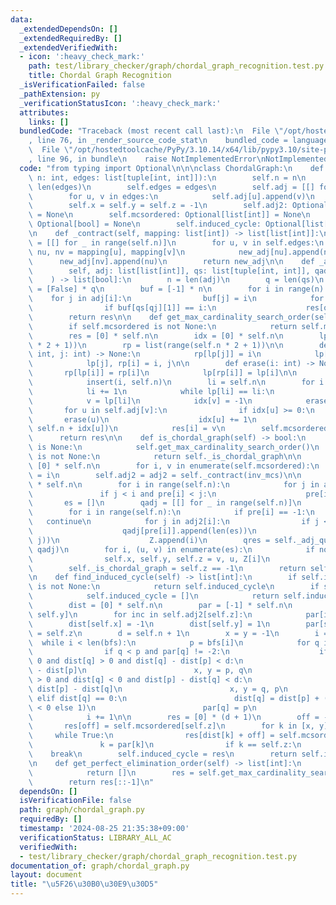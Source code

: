 ```yaml
---
data:
  _extendedDependsOn: []
  _extendedRequiredBy: []
  _extendedVerifiedWith:
  - icon: ':heavy_check_mark:'
    path: test/library_checker/graph/chordal_graph_recognition.test.py
    title: Chordal Graph Recognition
  _isVerificationFailed: false
  _pathExtension: py
  _verificationStatusIcon: ':heavy_check_mark:'
  attributes:
    links: []
  bundledCode: "Traceback (most recent call last):\n  File \"/opt/hostedtoolcache/PyPy/3.10.14/x64/lib/pypy3.10/site-packages/onlinejudge_verify/documentation/build.py\"\
    , line 76, in _render_source_code_stat\n    bundled_code = language.bundle(\n\
    \  File \"/opt/hostedtoolcache/PyPy/3.10.14/x64/lib/pypy3.10/site-packages/onlinejudge_verify/languages/python.py\"\
    , line 96, in bundle\n    raise NotImplementedError\nNotImplementedError\n"
  code: "from typing import Optional\n\n\nclass ChordalGraph:\n    def __init__(self,\
    \ n: int, edges: list[tuple[int, int]]):\n        self.n = n\n        self.m =\
    \ len(edges)\n        self.edges = edges\n        self.adj = [[] for _ in range(n)]\n\
    \        for u, v in edges:\n            self.adj[u].append(v)\n            self.adj[v].append(u)\n\
    \        self.x = self.y = self.z = -1\n        self.adj2: Optional[list[list[int]]]\
    \ = None\n        self.mcsordered: Optional[list[int]] = None\n        self._is_chordal_graph:\
    \ Optional[bool] = None\n        self.induced_cycle: Optional[list[int]] = None\n\
    \n    def _contract(self, mapping: list[int]) -> list[list[int]]:\n        new_adj\
    \ = [[] for _ in range(self.n)]\n        for u, v in self.edges:\n           \
    \ nu, nv = mapping[u], mapping[v]\n            new_adj[nu].append(nv)\n      \
    \      new_adj[nv].append(nu)\n        return new_adj\n\n    def _adj_query(\n\
    \        self, adj: list[list[int]], qs: list[tuple[int, int]], qadj: list[list[int]]\n\
    \    ) -> list[bool]:\n        n = len(adj)\n        q = len(qs)\n        res\
    \ = [False] * q\n        buf = [-1] * n\n        for i in range(n):\n        \
    \    for j in adj[i]:\n                buf[j] = i\n            for qj in qadj[i]:\n\
    \                if buf[qs[qj][1]] == i:\n                    res[qj] = True\n\
    \        return res\n\n    def get_max_cardinality_search_order(self) -> list[int]:\n\
    \        if self.mcsordered is not None:\n            return self.mcsordered\n\
    \        res = [0] * self.n\n        idx = [0] * self.n\n        lp = list(range(self.n\
    \ * 2 + 1))\n        rp = list(range(self.n * 2 + 1))\n\n        def insert(i:\
    \ int, j: int) -> None:\n            rp[lp[j]] = i\n            lp[i] = lp[j]\n\
    \            lp[j], rp[i] = i, j\n\n        def erase(i: int) -> None:\n     \
    \       rp[lp[i]] = rp[i]\n            lp[rp[i]] = lp[i]\n\n        for i in range(self.n):\n\
    \            insert(i, self.n)\n        li = self.n\n        for i in range(self.n):\n\
    \            li += 1\n            while lp[li] == li:\n                li -= 1\n\
    \            v = lp[li]\n            idx[v] = -1\n            erase(v)\n     \
    \       for u in self.adj[v]:\n                if idx[u] >= 0:\n             \
    \       erase(u)\n                    idx[u] += 1\n                    insert(u,\
    \ self.n + idx[u])\n            res[i] = v\n        self.mcsordered = res\n  \
    \      return res\n\n    def is_chordal_graph(self) -> bool:\n        if self.mcsordered\
    \ is None:\n            self.get_max_cardinality_search_order()\n        if self._is_chordal_graph\
    \ is not None:\n            return self._is_chordal_graph\n\n        inv_mcs =\
    \ [0] * self.n\n        for i, v in enumerate(self.mcsordered):\n            inv_mcs[v]\
    \ = i\n        self.adj2 = adj2 = self._contract(inv_mcs)\n\n        pre = [-1]\
    \ * self.n\n        for i in range(self.n):\n            for j in adj2[i]:\n \
    \               if j < i and pre[i] < j:\n                    pre[i] = j\n\n \
    \       es = []\n        qadj = [[] for _ in range(self.n)]\n        Z = []\n\
    \        for i in range(self.n):\n            if pre[i] == -1:\n             \
    \   continue\n            for j in adj2[i]:\n                if j < pre[i]:\n\
    \                    qadj[pre[i]].append(len(es))\n                    es.append((pre[i],\
    \ j))\n                    Z.append(i)\n        qres = self._adj_query(adj2, es,\
    \ qadj)\n        for i, (u, v) in enumerate(es):\n            if not qres[i]:\n\
    \                self.x, self.y, self.z = v, u, Z[i]\n                break\n\n\
    \        self._is_chordal_graph = self.z == -1\n        return self._is_chordal_graph\n\
    \n    def find_induced_cycle(self) -> list[int]:\n        if self.induced_cycle\
    \ is not None:\n            return self.induced_cycle\n        if self.is_chordal_graph():\n\
    \            self.induced_cycle = []\n            return self.induced_cycle\n\
    \        dist = [0] * self.n\n        par = [-1] * self.n\n        bfs = [self.x,\
    \ self.y]\n        for inc in self.adj2[self.z]:\n            par[inc] = -2\n\
    \        dist[self.x] = -1\n        dist[self.y] = 1\n        par[self.x] = par[self.y]\
    \ = self.z\n        d = self.n + 1\n        x = y = -1\n        i = 0\n      \
    \  while i < len(bfs):\n            p = bfs[i]\n            for q in self.adj2[p]:\n\
    \                if q < p and par[q] != -2:\n                    if dist[p] <\
    \ 0 and dist[q] > 0 and dist[q] - dist[p] < d:\n                        d = dist[q]\
    \ - dist[p]\n                        x, y = p, q\n                    elif dist[p]\
    \ > 0 and dist[q] < 0 and dist[p] - dist[q] < d:\n                        d =\
    \ dist[p] - dist[q]\n                        x, y = q, p\n                   \
    \ elif dist[q] == 0:\n                        dist[q] = dist[p] + (-1 if dist[p]\
    \ < 0 else 1)\n                        par[q] = p\n                        bfs.append(q)\n\
    \            i += 1\n\n        res = [0] * (d + 1)\n        off = -dist[x]\n \
    \       res[off] = self.mcsordered[self.z]\n        for k in [x, y]:\n       \
    \     while True:\n                res[dist[k] + off] = self.mcsordered[k]\n \
    \               k = par[k]\n                if k == self.z:\n                \
    \    break\n        self.induced_cycle = res\n        return self.induced_cycle\n\
    \n    def get_perfect_elimination_order(self) -> list[int]:\n        if not self.is_chordal_graph():\n\
    \            return []\n        res = self.get_max_cardinality_search_order()\n\
    \        return res[::-1]\n"
  dependsOn: []
  isVerificationFile: false
  path: graph/chordal_graph.py
  requiredBy: []
  timestamp: '2024-08-25 21:35:38+09:00'
  verificationStatus: LIBRARY_ALL_AC
  verifiedWith:
  - test/library_checker/graph/chordal_graph_recognition.test.py
documentation_of: graph/chordal_graph.py
layout: document
title: "\u5F26\u30B0\u30E9\u30D5"
---
```

